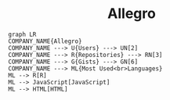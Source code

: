 <h1 align="center">Allegro</h1>

```mermaid
graph LR
COMPANY_NAME{Allegro}
COMPANY_NAME ---> U{Users} ---> UN[2]
COMPANY_NAME ---> R{Repositories} ---> RN[3]
COMPANY_NAME ---> G{Gists} ---> GN[6]
COMPANY_NAME ---> ML{Most Used<br>Languages}
ML --> R[R]
ML --> JavaScript[JavaScript]
ML --> HTML[HTML]
```

